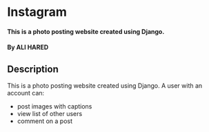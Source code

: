 # Instagram

#### This is a photo posting website created using Django.


#### By **ALI HARED**

## Description
This is a photo posting website created using Django. A user with an account can:
* post images with captions
* view list of other users
* comment on a post


